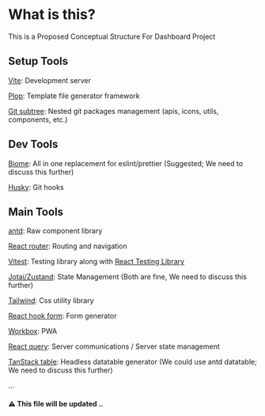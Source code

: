 # What is this?

This is a Proposed Conceptual Structure For Dashboard Project

## Setup Tools

[Vite](https://vite.dev/): Development server

[Plop](https://github.com/plopjs/plop): Template file generator framework

[Git subtree](https://manpages.debian.org/testing/git-man/git-subtree.1.en.html): Nested git packages management (apis, icons, utils, components, etc.)

## Dev Tools

[Biome](https://biomejs.dev/): All in one replacement for eslint/prettier (Suggested; We need to discuss this further)

[Husky](https://typicode.github.io/husky/): Git hooks

## Main Tools

[antd](https://ant.design/): Raw component library

[React router](https://reactrouter.com/home): Routing and navigation

[Vitest](https://vitest.dev/): Testing library along with [React Testing Library](https://testing-library.com/docs/react-testing-library/intro/)

[Jotai/Zustand](https://docs.pmnd.rs/): State Management (Both are fine, We need to discuss this further)

[Tailwind](https://tailwindcss.com/): Css utility library

[React hook form](https://react-hook-form.com/): Form generator

[Workbox](https://github.com/GoogleChrome/workbox): PWA

[React query](https://tanstack.com/query/latest/docs/framework/react/overview): Server communications / Server state management

[TanStack table](https://tanstack.com/table/latest/docs/introduction): Headless datatable generator (We could use antd datatable; We need to discuss this further)

...

#### ⚠️ This file will be updated ..
